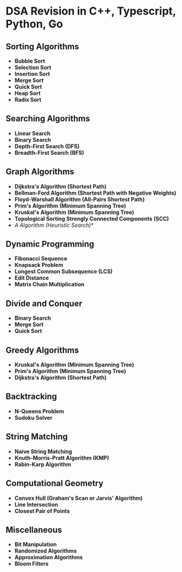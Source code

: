 # DSA Revision in C++, Typescript, Python, Go

## Sorting Algorithms
- **Bubble Sort**
- **Selection Sort**
- **Insertion Sort**
- **Merge Sort**
- **Quick Sort**
- **Heap Sort**
- **Radix Sort**

## Searching Algorithms
- **Linear Search**
- **Binary Search**
- **Depth-First Search (DFS)**
- **Breadth-First Search (BFS)**

## Graph Algorithms
- **Dijkstra's Algorithm (Shortest Path)**
- **Bellman-Ford Algorithm (Shortest Path with Negative Weights)**
- **Floyd-Warshall Algorithm (All-Pairs Shortest Path)**
- **Prim's Algorithm (Minimum Spanning Tree)**
- **Kruskal's Algorithm (Minimum Spanning Tree)**
- **Topological Sorting Strongly Connected Components (SCC)**
- **A* Algorithm (Heuristic Search)**

## Dynamic Programming
- **Fibonacci Sequence**
- **Knapsack Problem**
- **Longest Common Subsequence (LCS)**
- **Edit Distance**
- **Matrix Chain Multiplication**

## Divide and Conquer
- **Binary Search**
- **Merge Sort**
- **Quick Sort**

## Greedy Algorithms
- **Kruskal's Algorithm (Minimum Spanning Tree)**
- **Prim's Algorithm (Minimum Spanning Tree)**
- **Dijkstra's Algorithm (Shortest Path)**

## Backtracking
- **N-Queens Problem**
- **Sudoku Solver**

## String Matching
- **Naive String Matching**
- **Knuth-Morris-Pratt Algorithm (KMP)**
- **Rabin-Karp Algorithm**

## Computational Geometry
- **Convex Hull (Graham's Scan or Jarvis' Algorithm)**
- **Line Intersection**
- **Closest Pair of Points**

## Miscellaneous
- **Bit Manipulation**
- **Randomized Algorithms**
- **Approximation Algorithms**
- **Bloom Filters**
